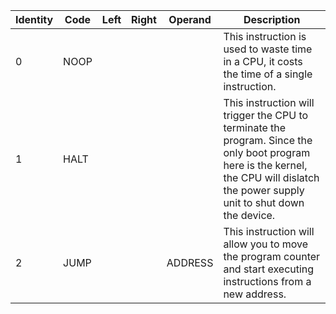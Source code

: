 | Identity | Code    | Left    | Right   | Operand  | Description                                                                                                                                                                          |
| -------- | ------- | ------- | ------- | -------- | ------------------------------------------------------------------------------------------------------------------------------------------------------------------------------------ |
| 0        | NOOP    |         |         |          | This instruction is used to waste time in a CPU, it costs the time of a single instruction.                                                                                          |
| 1        | HALT    |         |         |          | This instruction will trigger the CPU to terminate the program. Since the only boot program here is the kernel, the CPU will dislatch the power supply unit to shut down the device. |
| 2        | JUMP    |         |         | ADDRESS  | This instruction will allow you to move the program counter and start executing instructions from a new address.                                                                     |   